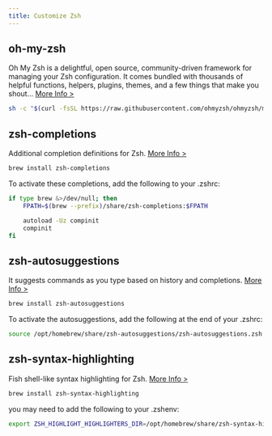 ```yaml
---
title: Customize Zsh
---
```


## oh-my-zsh

Oh My Zsh is a delightful, open source, community-driven framework for managing your Zsh configuration. It comes bundled with thousands of helpful functions, helpers, plugins, themes, and a few things that make you shout... [More Info >](https://ohmyz.sh/)

```bash
sh -c "$(curl -fsSL https://raw.githubusercontent.com/ohmyzsh/ohmyzsh/master/tools/install.sh)"
```

## zsh-completions

Additional completion definitions for Zsh. [More Info >](https://github.com/zsh-users/zsh-completions)

```bash
brew install zsh-completions
```

To activate these completions, add the following to your .zshrc:

```bash
if type brew &>/dev/null; then
	FPATH=$(brew --prefix)/share/zsh-completions:$FPATH

	autoload -Uz compinit
	compinit
fi
```

## zsh-autosuggestions

It suggests commands as you type based on history and completions. [More Info >](https://github.com/zsh-users/zsh-autosuggestions)

```bash
brew install zsh-autosuggestions
```

To activate the autosuggestions, add the following at the end of your .zshrc:

```bash
source /opt/homebrew/share/zsh-autosuggestions/zsh-autosuggestions.zsh
```

## zsh-syntax-highlighting

Fish shell-like syntax highlighting for Zsh. [More Info >](https://github.com/zsh-users/zsh-syntax-highlighting)

```bash
brew install zsh-syntax-highlighting
```

you may need to add the following to your .zshenv:

```bash
export ZSH_HIGHLIGHT_HIGHLIGHTERS_DIR=/opt/homebrew/share/zsh-syntax-highlighting/highlighters
```
